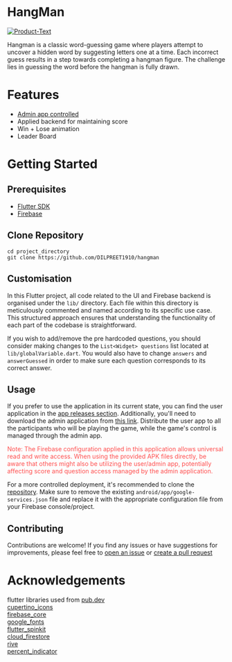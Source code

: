# HangMan

[![Product-Text](assets/readme/product-screencast.gif)](https://github.com/DILPREET1910/hangman/releases)

Hangman is a classic word-guessing game where players attempt to uncover a hidden word by suggesting
letters one at a time. Each incorrect guess results in a step towards completing a hangman figure.
The challenge lies in guessing the word before the hangman is fully drawn.

# Features

- [Admin app controlled](https://github.com/DILPREET1910/hangman-admin)
- Applied backend for maintaining score
- Win + Lose animation
- Leader Board

# Getting Started

## Prerequisites

- [Flutter SDK](https://docs.flutter.dev/get-started/install)
- [Firebase](https://firebase.google.com/)

## Clone Repository

```shell
cd project_directory
git clone https://github.com/DILPREET1910/hangman
```

## Customisation

In this Flutter project, all code related to the UI and Firebase backend is organised under
the `lib/` directory. Each file within this directory is meticulously commented and named according
to its specific use case. This structured approach ensures that understanding the functionality of
each part of the codebase is straightforward.

If you wish to add/remove the pre hardcoded questions, you should consider making changes to
the `List<Widget> questions` list located at `lib/globalVariable.dart`. You would also have to
change `answers` and `answerGuessed` in order to make sure each question corresponds to its correct
answer.

## Usage

If you prefer to use the application in its current state, you can find the user application in the
[app releases section](https://github.com/DILPREET1910/hangman/releases). Additionally, you'll need
to
download the admin application
from [this link](https://github.com/DILPREET1910/hangman-admin/releases).
Distribute the user app to all the participants who will be playing the game, while the game's
control is managed through the admin app.

<span style="color:#ff4f4f">
Note: The Firebase configuration applied in this application allows universal read and write access.
When using the provided APK files directly, be aware that others might also be utilizing the
user/admin app, potentially affecting score and question access managed by the admin application.
</span>

For a more controlled deployment, it's recommended to clone
the [repository](https://github.com/DILPREET1910/hangman#clone-repository). Make sure to remove the
existing `android/app/google-services.json` file and replace it with the appropriate configuration
file from your Firebase console/project.

## Contributing

Contributions are welcome! If you find any issues or have suggestions for improvements, please feel
free to [open an issue](https://github.com/DILPREET1910/hangman/issues)
or [create a pull request](https://github.com/DILPREET1910/hangman/pulls)

# Acknowledgements

flutter libraries used from [pub.dev](https://pub.dev)\
[cupertino_icons](https://pub.dev/packages/cupertino_icons)\
[firebase_core](https://pub.dev/packages/firebase_core)\
[google_fonts](https://pub.dev/packages/google_fonts)\
[flutter_spinkit](https://pub.dev/packages/flutter_spinkit)\
[cloud_firestore](https://pub.dev/packages/cloud_firestore)\
[rive](https://pub.dev/packages/rive)\
[percent_indicator](https://pub.dev/packages/percent_indicator)
